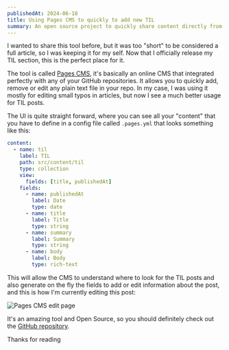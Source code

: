 ```yaml
---
publishedAt: 2024-06-18
title: Using Pages CMS to quickly to add new TIL
summary: An open source project to quickly share content directly from the browser
---
```


I wanted to share this tool before, but it was too "short" to be considered a full article, so I was keeping it for my self. Now that I officially release my TIL section, this is the perfect place for it.

The tool is called [Pages CMS](https://pagescms.org/), it's basically an online CMS that integrated perfectly with any of your GitHub repositories. It allows you to quickly add, remove or edit any plain text file in your repo. In my case, I was using it mostly for editing small typos in articles, but now I see a much better usage for TIL posts.

The UI is quite straight forward, where you can see all your "content" that you have to define in a config file called `.pages.yml` that looks something like this:

```yml
content:
  - name: til
    label: TIL
    path: src/content/til
    type: collection
    view:
      fields: [title, publishedAt]
    fields:
      - name: publishedAt
        label: Date
        type: date
      - name: title
        label: Title
        type: string
      - name: summary
        label: Summary
        type: string
      - name: body
        label: Body
        type: rich-text
```

This will allow the CMS to understand where to look for the TIL posts and also generate on the fly the fields to add or edit information about the post, and this is how I'm currently editing this post:

![Pages CMS edit page](../../static/assets/til/pages-cms/screenshot.png)

It's an amazing tool and Open Source, so you should definitely check out the [GitHub repository](https://github.com/pages-cms/pages-cms).

Thanks for reading
